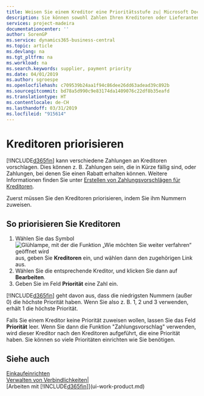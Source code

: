 ```yaml
---
title: Weisen Sie einem Kreditor eine Prioritätsstufe zu| Microsoft Docs
description: Sie können sowohl Zahlen Ihren Kreditoren oder Lieferanten zuweisen, um sie zu priorisieren und Zahlungsvorschläge in  Business Central zu erleichtern.
services: project-madeira
documentationcenter: ''
author: SorenGP
ms.service: dynamics365-business-central
ms.topic: article
ms.devlang: na
ms.tgt_pltfrm: na
ms.workload: na
ms.search.keywords: supplier, payment priority
ms.date: 04/01/2019
ms.author: sgroespe
ms.openlocfilehash: c709539b24aa1f94c86dee26dd63adead39c892b
ms.sourcegitcommit: bd78a5d990c9e83174da1409076c22df8b35eafd
ms.translationtype: HT
ms.contentlocale: de-CH
ms.lasthandoff: 03/31/2019
ms.locfileid: "915614"
---
```

# <a name="prioritize-vendors"></a>Kreditoren priorisieren
[!INCLUDE[d365fin](includes/d365fin_md.md)] kann verschiedene Zahlungen an Kreditoren vorschlagen. Dies können z. B. Zahlungen sein, die in Kürze fällig sind, oder Zahlungen, bei denen Sie einen Rabatt erhalten können. Weitere Informationen finden Sie unter [Erstellen von Zahlungsvorschlägen für Kreditoren](payables-how-suggest-vendor-payments.md).

Zuerst müssen Sie den Kreditoren priorisieren, indem Sie ihm Nummern zuweisen.

## <a name="to-prioritize-vendors"></a>So priorisieren Sie Kreditoren
1. Wählen Sie das Symbol ![Glühlampe, mit der die Funktion „Wie möchten Sie weiter verfahren“ geöffnet wird](media/ui-search/search_small.png "Wie möchten Sie weiter verfahren?") aus, geben Sie **Kreditoren** ein, und wählen dann den zugehörigen Link aus.
2. Wählen Sie die entsprechende Kreditor, und klicken Sie dann auf **Bearbeiten**.
3. Geben Sie im Feld **Priorität** eine Zahl ein.

[!INCLUDE[d365fin](includes/d365fin_md.md)] geht davon aus, dass die niedrigsten Nummern (außer 0) die höchste Priorität haben. Wenn Sie also z. B. 1, 2 und 3 verwenden, erhält 1 die höchste Priorität.

Falls Sie einem Kreditor keine Priorität zuweisen wollen, lassen Sie das Feld **Priorität** leer. Wenn Sie dann die Funktion "Zahlungsvorschlag" verwenden, wird dieser Kreditor nach den Kreditoren aufgeführt, die eine Priorität haben. Sie können so viele Prioritäten einrichten wie Sie benötigen.

## <a name="see-also"></a>Siehe auch
[Einkaufeinrichten](purchasing-setup-purchasing.md)  
[Verwalten von Verbindlichkeiten|](payables-manage-payables.md)  
[Arbeiten mit [!INCLUDE[d365fin](includes/d365fin_md.md)]](ui-work-product.md)

